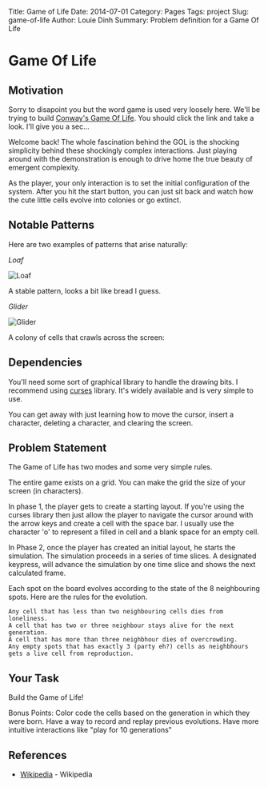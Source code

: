 Title: Game of Life
Date: 2014-07-01
Category: Pages
Tags: project
Slug: game-of-life
Author: Louie Dinh
Summary: Problem definition for a Game Of Life

Game Of Life
============

Motivation
----------

Sorry to disapoint you but the word game is used very loosely here. We'll be trying
to build [Conway's Game Of Life](http://en.wikipedia.org/wiki/Conway's_Game_of_Life). 
You should click the link and take a look. I'll give you a sec...

Welcome back! The whole fascination behind the GOL is the shocking simplicity behind
these shockingly complex interactions. Just playing around with the demonstration is 
enough to drive home the true beauty of emergent complexity.

As the player, your only interaction is to set the initial configuration of the system.
After you hit the start button, you can just sit back and watch how the cute little
cells evolve into colonies or go extinct.

Notable Patterns
----------------

Here are two examples of patterns that arise naturally:

_Loaf_

![Loaf](http://upload.wikimedia.org/wikipedia/commons/thumb/f/f4/Game_of_life_loaf.svg/98px-Game_of_life_loaf.svg.png)

A stable pattern, looks a bit like bread I guess.

_Glider_

![Glider](http://upload.wikimedia.org/wikipedia/commons/7/79/Glider.png)

A colony of cells that crawls across the screen:

Dependencies
-----------

You'll need some sort of graphical library to handle the drawing bits. I recommend
using [curses](https://docs.python.org/3/library/curses.html) library. It's widely
available and is very simple to use.

You can get away with just learning how to move the cursor, insert a character, 
deleting a character, and clearing the screen. 


Problem Statement
-----------------

The Game of Life has two modes and some very simple rules.

The entire game exists on a grid. You can make the grid the size of your
screen (in characters).

In phase 1, the player gets to create a starting layout. If you're
using the curses library then just allow the player to navigate
the cursor around with the arrow keys and create a cell with the space bar.
I usually use the character 'o' to represent a filled in cell and a blank
space for an empty cell.

In Phase 2, once the player has created an initial layout, he starts the simulation. 
The simulation proceeds in a series of time slices. A designated keypress,
will advance the simulation by one time slice and shows the next calculated 
frame.

Each spot on the board evolves according to the state of the 8 neighbouring spots.
Here are the rules for the evolution.

    Any cell that has less than two neighbouring cells dies from loneliness.
    A cell that has two or three neighbour stays alive for the next generation.
    A cell that has more than three neighbhour dies of overcrowding.
    Any empty spots that has exactly 3 (party eh?) cells as neighbhours gets a live cell from reproduction.

Your Task
---------

Build the Game of Life! 

Bonus Points:
    Color code the cells based on the generation in which they were born.
    Have a way to record and replay previous evolutions.
    Have more intuitive interactions like "play for 10 generations" 


References
-----------

* [Wikipedia](http://en.wikipedia.org/wiki/Conway's_Game_of_Life) - Wikipedia
